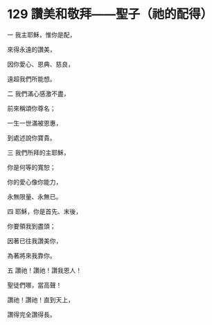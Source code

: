 # 129 讚美和敬拜——聖子（祂的配得）

一 我主耶穌，惟你是配，

來得永遠的讚美，

因你愛心、恩典、慈良，

遠超我們所能想。

二 我們滿心感激不盡，

前來稱頌你尊名；

一生一世滿被恩惠，

到處述說你寶貴。

三 我們所拜的主耶穌，

你是何等的寬恕；

你的愛心像你能力，

永無限量、永無已。

四 耶穌，你是首先、末後，

你要領我到盡頭；

因著已往我讚美你，

為著將來我靠你。

五 讚祂！讚祂！讚我恩人！

聖徒們哪，當高聲！

讚祂！讚祂！直到天上，

讚得完全讚得長。

